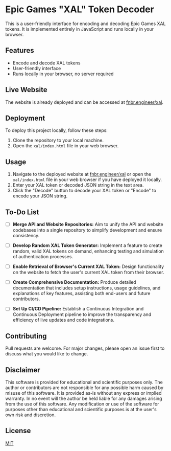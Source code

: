 # Epic Games "XAL" Token Decoder

This is a user-friendly interface for encoding and decoding Epic Games XAL tokens. It is implemented entirely in JavaScript and runs locally in your browser.

## Features

- Encode and decode XAL tokens
- User-friendly interface
- Runs locally in your browser, no server required

## Live Website

The website is already deployed and can be accessed at [fnbr.engineer/xal](https://fnbr.engineer/xal).

## Deployment

To deploy this project locally, follow these steps:

1. Clone the repository to your local machine.
2. Open the `xal/index.html` file in your web browser.

## Usage

1. Navigate to the deployed website at [fnbr.engineer/xal](https://fnbr.engineer/xal) or open the `xal/index.html` file in your web browser if you have deployed it locally.
2. Enter your XAL token or decoded JSON string in the text area.
3. Click the "Decode" button to decode your XAL token or "Encode" to encode your JSON string.

## To-Do List

- [ ] **Merge API and Website Repositories:** Aim to unify the API and website codebases into a single repository to simplify development and ensure consistency.

- [ ] **Develop Random XAL Token Generator:** Implement a feature to create random, valid XAL tokens on demand, enhancing testing and simulation of authentication processes.

- [ ] **Enable Retrieval of Browser's Current XAL Token:** Design functionality on the website to fetch the user's current XAL token from their browser.

- [ ] **Create Comprehensive Documentation:** Produce detailed documentation that includes setup instructions, usage guidelines, and explanations of key features, assisting both end-users and future contributors.

- [ ] **Set Up CI/CD Pipeline:** Establish a Continuous Integration and Continuous Deployment pipeline to improve the transparency and efficiency of live updates and code integrations.


## Contributing

Pull requests are welcome. For major changes, please open an issue first to discuss what you would like to change.

## Disclaimer

This software is provided for educational and scientific purposes only. The author or contributors are not responsible for any possible harm caused by misuse of this software. It is provided as-is without any express or implied warranty. In no event will the author be held liable for any damages arising from the use of this software. Any modification or use of the software for purposes other than educational and scientific purposes is at the user's own risk and discretion.

## License

[MIT](https://choosealicense.com/licenses/mit/)
